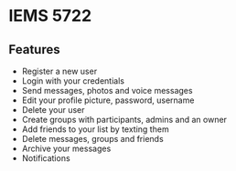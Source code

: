 # IEMS 5722


## Features

- Register a new user
- Login with your credentials
- Send messages, photos and voice messages
- Edit your profile picture, password, username
- Delete your user
- Create groups with participants, admins and an owner
- Add friends to your list by texting them
- Delete messages, groups and friends
- Archive your messages
- Notifications

